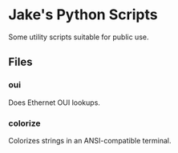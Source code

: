 # Jake's Python Scripts

Some utility scripts suitable for public use.

## Files

### oui

Does Ethernet OUI lookups.

### colorize

Colorizes strings in an ANSI-compatible terminal.
